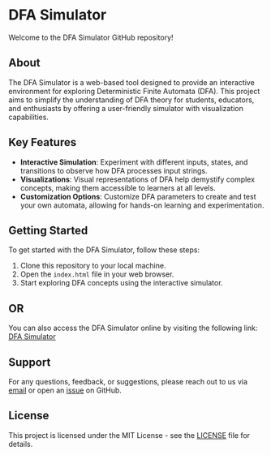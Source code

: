 # DFA Simulator

Welcome to the DFA Simulator GitHub repository!

## About

The DFA Simulator is a web-based tool designed to provide an interactive environment for exploring Deterministic Finite Automata (DFA). This project aims to simplify the understanding of DFA theory for students, educators, and enthusiasts by offering a user-friendly simulator with visualization capabilities.

## Key Features

- **Interactive Simulation**: Experiment with different inputs, states, and transitions to observe how DFA processes input strings.
- **Visualizations**: Visual representations of DFA help demystify complex concepts, making them accessible to learners at all levels.
- **Customization Options**: Customize DFA parameters to create and test your own automata, allowing for hands-on learning and experimentation.

## Getting Started

To get started with the DFA Simulator, follow these steps:

1. Clone this repository to your local machine.
2. Open the `index.html` file in your web browser.
3. Start exploring DFA concepts using the interactive simulator.

## OR

You can also access the DFA Simulator online by visiting the following link: [DFA Simulator](https://dfa-simulator-asghar4415s-projects.vercel.app/)

## Support

For any questions, feedback, or suggestions, please reach out to us via [email](mailto:asgharali.224415@gmail.com) or open an [issue](https://github.com/asghar4415/dfa-simulator/issues) on GitHub.

## License

This project is licensed under the MIT License - see the [LICENSE](./LICENSE.txt) file for details.
